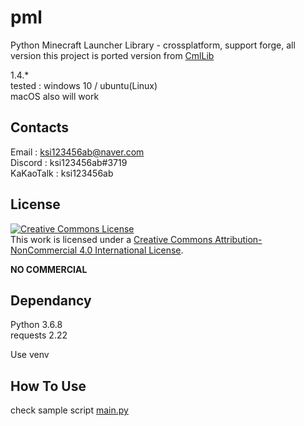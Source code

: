 # pml
Python Minecraft Launcher Library - crossplatform, support forge, all version
this project is ported version from [CmlLib](https://github.com/AlphaBs/MinecraftLauncherLibrary)

1.4.*  
tested : windows 10 / ubuntu(Linux)  
macOS also will work

Contacts
-------------

Email : ksi123456ab@naver.com  
Discord : ksi123456ab#3719  
KaKaoTalk : ksi123456ab

License
--------------

<a rel="license" href="http://creativecommons.org/licenses/by-nc/4.0/"><img alt="Creative Commons License" style="border-width:0" src="https://i.creativecommons.org/l/by-nc/4.0/88x31.png" /></a><br />This work is licensed under a <a rel="license" href="http://creativecommons.org/licenses/by-nc/4.0/">Creative Commons Attribution-NonCommercial 4.0 International License</a>.

****NO COMMERCIAL****

Dependancy
-------------
Python 3.6.8  
requests 2.22  

Use venv

How To Use
-------------
check sample script
[main.py](https://github.com/AlphaBs/pml/blob/master/main.py)
